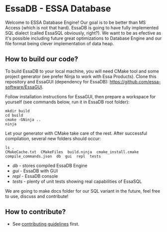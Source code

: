# EssaDB - ESSA Database
Welcome to ESSA Database Engine! Our goal is to be better than MS Access (which is not that hard). EssaDB is going to have fully implemented SQL 
dialect (called EssaSQL obviously, right?). We want to be as efective as it's possible including future great optimizations to Database Engine and our 
file format being clever implementation of data heap.

## How to build our code?

To build EssaDB to your local machine, you will need CMake tool and some project generator (we prefer Ninja to work with Essa Products). Clone this repository and EssaGUI (dependency for EssaDB): https://github.com/essa-software/EssaGUI.

Follow installation instructions for EssaGUI, then prepare a workspace for yourself (see commands below, run it in EssaDB root folder):

```
mkdir build
cd build
cmake -GNinja ..
ninja
```

Let your generator with CMake take care of the rest. After successful compilation, several new folders should occur:

```
ls .
CMakeCache.txt  CMakeFiles  build.ninja  cmake_install.cmake  compile_commands.json  db  gui  repl  tests
```

* *db* - stores compiled EssaDB Engine
* *gui* - EssaDB with GUI
* *repl* - EssaDB console
* *tests* - plenty of unit tests showing real capabilities of EssaSQL

We are going to make docs folder for our SQL variant in the future, feel free to use, discuss and contribute!

## How to contribute?

* See [contributing guidelines](./CONTRIBUTING.md) first.
